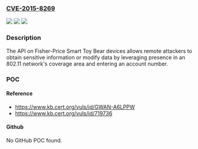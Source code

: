 ### [CVE-2015-8269](https://cve.mitre.org/cgi-bin/cvename.cgi?name=CVE-2015-8269)
![](https://img.shields.io/static/v1?label=Product&message=n%2Fa&color=blue)
![](https://img.shields.io/static/v1?label=Version&message=n%2Fa&color=blue)
![](https://img.shields.io/static/v1?label=Vulnerability&message=n%2Fa&color=brighgreen)

### Description

The API on Fisher-Price Smart Toy Bear devices allows remote attackers to obtain sensitive information or modify data by leveraging presence in an 802.11 network's coverage area and entering an account number.

### POC

#### Reference
- https://www.kb.cert.org/vuls/id/GWAN-A6LPPW
- https://www.kb.cert.org/vuls/id/719736

#### Github
No GitHub POC found.

